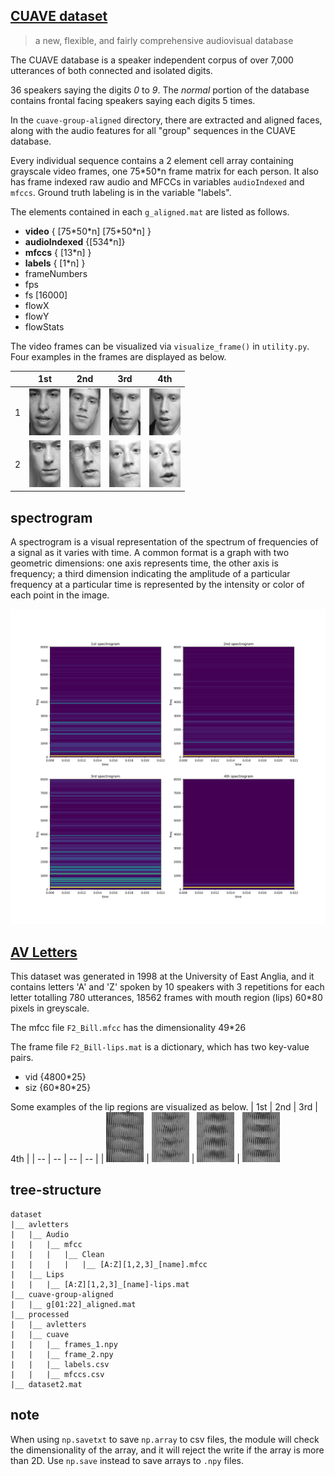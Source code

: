 ## [CUAVE dataset](http://people.csail.mit.edu/siracusa/avdata/)

> a new, flexible, and fairly comprehensive audiovisual database

The CUAVE database is a speaker independent corpus of over 7,000 utterances of both connected and isolated digits. 


36 speakers saying the digits *0* to *9*. The *normal* portion of the database contains frontal facing speakers saying each digits 5 times. 

In the ```cuave-group-aligned``` directory, there are extracted and aligned faces, along with the audio features for all "group" sequences in the CUAVE database.

Every individual sequence contains a 2 element cell array containing grayscale video frames, one 75\*50\*n frame matrix for each person. It also has frame indexed raw audio and MFCCs in variables ```audioIndexed``` and ```mfccs```. Ground truth labeling is in the variable "labels". 

The elements contained in each ```g_aligned.mat``` are listed as follows.
* **video** { [75\*50\*n] [75\*50\*n] }
* **audioIndexed** {[534\*n]}
* **mfccs** { [13*n] }
* **labels** { [1*n] }
* frameNumbers
* fps
* fs [16000]
* flowX
* flowY
* flowStats

The video frames can be visualized via ```visualize_frame()``` in ```utility.py```. Four examples in the frames are displayed as below.

| | 1st | 2nd | 3rd | 4th |
|-| --  | --  | --  | --  |
|1| ![](../images/cuave_1_frame_1.png) | ![](../images/cuave_1_frame_2.png) | ![](../images/cuave_1_frame_3.png) | ![](../images/cuave_1_frame_4.png) |
|2| ![](../images/cuave_2_frame_1.png) | ![](../images/cuave_2_frame_2.png) | ![](../images/cuave_2_frame_3.png) | ![](../images/cuave_2_frame_4.png)

## spectrogram

A spectrogram is a visual representation of the spectrum of frequencies of a signal as it varies with time. A common format is a graph with two geometric dimensions: one axis represents time, the other axis is frequency; a third dimension indicating the amplitude of a particular frequency at a particular time is represented by the intensity or color of each point in the image.

![](../images/cuave_spectrogram.png)


## [AV Letters](http://www.ee.surrey.ac.uk/Projects/LILiR/datasets/avletters1/index.html)

This dataset was generated in 1998 at the University of East Anglia, and it contains letters 'A' and 'Z' spoken by 10 speakers with 3 repetitions for each letter totalling 780 utterances, 18562 frames with mouth region (lips) 60*80 pixels in greyscale. 

The mfcc file ```F2_Bill.mfcc``` has the dimensionality 49*26

The frame file ```F2_Bill-lips.mat``` is a dictionary, which has two key-value pairs.
* vid {4800*25}
* siz {60\*80\*25}

Some examples of the lip regions are visualized as below.
| 1st | 2nd | 3rd | 4th |
| --  | --  | --  | --  |
| ![](../images/avletter_frame_1.png) | ![](../images/avletter_frame_2.png) | ![](../images/avletter_frame_3.png) | ![](../images/avletter_frame_4.png)

## tree-structure

```tree
dataset
|__ avletters 
|   |__ Audio
|   |   |__ mfcc
|   |   |   |__ Clean
|   |   |   |   |__ [A:Z][1,2,3]_[name].mfcc
|   |__ Lips
|   |   |__ [A:Z][1,2,3]_[name]-lips.mat
|__ cuave-group-aligned
|   |__ g[01:22]_aligned.mat
|__ processed
|   |__ avletters
|   |__ cuave
|   |   |__ frames_1.npy
|   |   |__ frame_2.npy
|   |   |__ labels.csv
|   |   |__ mfccs.csv
|__ dataset2.mat
```

## note 

When using ```np.savetxt``` to save ```np.array``` to csv files, the module will check the dimensionality of the array, and it will reject the write if the array is more than 2D. Use ```np.save``` instead to save arrays to ```.npy``` files.